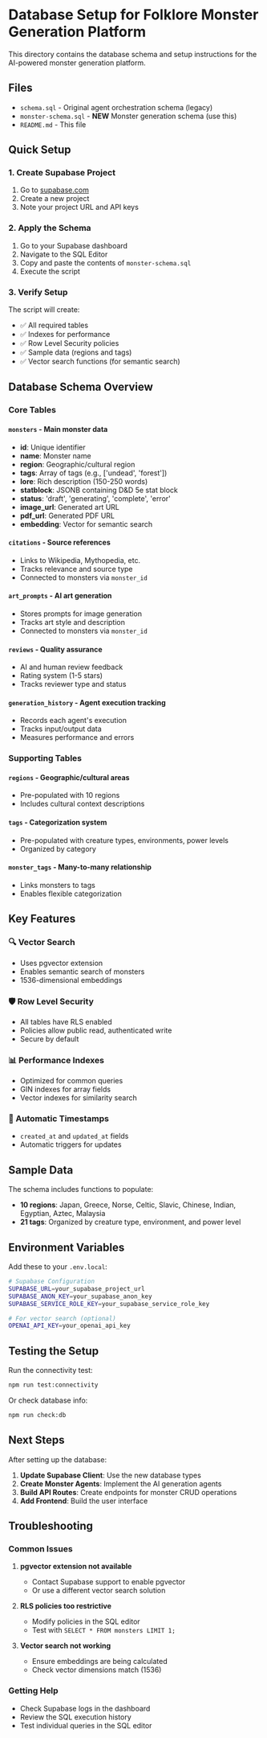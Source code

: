 # Database Setup for Folklore Monster Generation Platform

This directory contains the database schema and setup instructions for the AI-powered monster generation platform.

## Files

- `schema.sql` - Original agent orchestration schema (legacy)
- `monster-schema.sql` - **NEW** Monster generation schema (use this)
- `README.md` - This file

## Quick Setup

### 1. Create Supabase Project
1. Go to [supabase.com](https://supabase.com)
2. Create a new project
3. Note your project URL and API keys

### 2. Apply the Schema
1. Go to your Supabase dashboard
2. Navigate to the SQL Editor
3. Copy and paste the contents of `monster-schema.sql`
4. Execute the script

### 3. Verify Setup
The script will create:
- ✅ All required tables
- ✅ Indexes for performance
- ✅ Row Level Security policies
- ✅ Sample data (regions and tags)
- ✅ Vector search functions (for semantic search)

## Database Schema Overview

### Core Tables

#### `monsters` - Main monster data
- **id**: Unique identifier
- **name**: Monster name
- **region**: Geographic/cultural region
- **tags**: Array of tags (e.g., ['undead', 'forest'])
- **lore**: Rich description (150-250 words)
- **statblock**: JSONB containing D&D 5e stat block
- **status**: 'draft', 'generating', 'complete', 'error'
- **image_url**: Generated art URL
- **pdf_url**: Generated PDF URL
- **embedding**: Vector for semantic search

#### `citations` - Source references
- Links to Wikipedia, Mythopedia, etc.
- Tracks relevance and source type
- Connected to monsters via `monster_id`

#### `art_prompts` - AI art generation
- Stores prompts for image generation
- Tracks art style and description
- Connected to monsters via `monster_id`

#### `reviews` - Quality assurance
- AI and human review feedback
- Rating system (1-5 stars)
- Tracks reviewer type and status

#### `generation_history` - Agent execution tracking
- Records each agent's execution
- Tracks input/output data
- Measures performance and errors

### Supporting Tables

#### `regions` - Geographic/cultural areas
- Pre-populated with 10 regions
- Includes cultural context descriptions

#### `tags` - Categorization system
- Pre-populated with creature types, environments, power levels
- Organized by category

#### `monster_tags` - Many-to-many relationship
- Links monsters to tags
- Enables flexible categorization

## Key Features

### 🔍 Vector Search
- Uses pgvector extension
- Enables semantic search of monsters
- 1536-dimensional embeddings

### 🛡️ Row Level Security
- All tables have RLS enabled
- Policies allow public read, authenticated write
- Secure by default

### 📊 Performance Indexes
- Optimized for common queries
- GIN indexes for array fields
- Vector indexes for similarity search

### 🔄 Automatic Timestamps
- `created_at` and `updated_at` fields
- Automatic triggers for updates

## Sample Data

The schema includes functions to populate:
- **10 regions**: Japan, Greece, Norse, Celtic, Slavic, Chinese, Indian, Egyptian, Aztec, Malaysia
- **21 tags**: Organized by creature type, environment, and power level

## Environment Variables

Add these to your `.env.local`:

```bash
# Supabase Configuration
SUPABASE_URL=your_supabase_project_url
SUPABASE_ANON_KEY=your_supabase_anon_key
SUPABASE_SERVICE_ROLE_KEY=your_supabase_service_role_key

# For vector search (optional)
OPENAI_API_KEY=your_openai_api_key
```

## Testing the Setup

Run the connectivity test:

```bash
npm run test:connectivity
```

Or check database info:

```bash
npm run check:db
```

## Next Steps

After setting up the database:

1. **Update Supabase Client**: Use the new database types
2. **Create Monster Agents**: Implement the AI generation agents
3. **Build API Routes**: Create endpoints for monster CRUD operations
4. **Add Frontend**: Build the user interface

## Troubleshooting

### Common Issues

1. **pgvector extension not available**
   - Contact Supabase support to enable pgvector
   - Or use a different vector search solution

2. **RLS policies too restrictive**
   - Modify policies in the SQL editor
   - Test with `SELECT * FROM monsters LIMIT 1;`

3. **Vector search not working**
   - Ensure embeddings are being calculated
   - Check vector dimensions match (1536)

### Getting Help

- Check Supabase logs in the dashboard
- Review the SQL execution history
- Test individual queries in the SQL editor 
